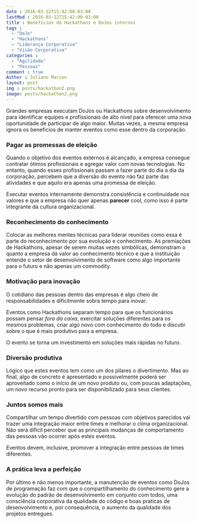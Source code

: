 ```yaml
---
date : 2016-03-12T15:42:00-03:00
lastMod : 2016-03-12T15:42:00-03:00
title : Benefícios de Hackathons e DoJos internos
tags :
  - "DoJo"
  - "Hackathons"
  - "Liderança Corporativa"
  - "Visão Corporativa"
categories :
  - "Agilidade"
  - "Pessoas"
comment : true
Author : Juliano Marcon
layout: post
img : posts/hackathon2.png
image: posts/hackathon2.png
---
```


Grandes empresas executam DoJos ou Hackathons sobre desenvolvimento para
identificar equipes e profissionais de alto nível para oferecer uma nova
oportunidade de participar de algo maior. Muitas vezes, a mesma empresa ignora
os benefícios de manter eventos como esse dentro da corporação.
<!--more-->

### Pagar as promessas de eleição

Quando o objetivo dos eventos externos é alcançado, a empresa consegue contratar
ótimos profissionais e agregar valor com novas tecnologias. No entanto, quando
esses profissionais passam a fazer parte do dia a dia da corporação, percebem
que a diversão do evento não faz parte das atividades e que aquilo era apenas
uma promessa de eleição.

Executar eventos internamente demonstra consistência e continuidade nos valores
e que a empresa não quer apenas **parecer** cool, como isso é parte integrante da cultura organizacional.

### Reconhecimento do conhecimento

Colocar as melhores mentes técnicas para liderar reuniões como essa é parte do
reconhecimento por sua evolução e conhecimento. As premiações de Hackathons,
apesar de serem muitas vezes simbólicas, demonstram o quanto a empresa dá valor
ao conhecimento técnico e que a instituição entende o setor de desenvolvimento
de software como algo importante para o futuro e não apenas um commodity.

### Motivação para inovação

O cotidiano das pessoas dentro das empresas é algo cheio de responsabilidades e
dificilmente sobra tempo para inovar.

Eventos como Hackathons separam tempo para que os funcionários possam pensar
*fora da caixa*, exercitar soluções diferentes para os mesmos problemas, criar
algo novo com conhecimento do todo e discutir sobre o que é mais produtivo para
a empresa.

O evento se torna um investimento em soluções mais rápidas no futuro.

### Diversão produtiva

Lógico que estes eventos tem como um dos pilares o divertimento. Mas ao final,
algo de concreto é apresentado e possivelmente poderá ser aproveitado como o
início de um novo produto ou, com poucas adaptações, um novo recurso pronto para
ser disponibilizado para seus clientes.

### Juntos somos mais

Compartilhar um tempo divertido com pessoas com objetivos parecidos vai trazer
uma integração maior entre times e melhorar o clima organizacional. Não será
difícil perceber que as principais mudanças de comportamento das pessoas vão
ocorrer após estes eventos.

Eventos devem, inclusive, promover a integração entre pessoas de times
diferentes.

### A prática leva a perfeição

Por último e não menos importante, a manutenção de eventos como DoJos de
programação faz com que o compartilhamento do conhecimento gere a evolução do
padrão de desenvolvimento em conjunto com todos, uma consciência corporativa da
qualidade do código e boas praticas de desenvolvimento e, por consequência, o
aumento da qualidade dos projetos entregues.
